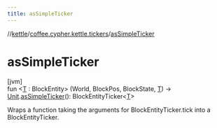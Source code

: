 ```yaml
---
title: asSimpleTicker
---
```

//[kettle](../../index.html)/[coffee.cypher.kettle.tickers](index.html)/[asSimpleTicker](as-simple-ticker.html)



# asSimpleTicker



[jvm]\
fun &lt;[T](as-simple-ticker.html) : BlockEntity&gt; (World, BlockPos, BlockState, [T](as-simple-ticker.html)) -&gt; [Unit](https://kotlinlang.org/api/latest/jvm/stdlib/kotlin/-unit/index.html).[asSimpleTicker](as-simple-ticker.html)(): BlockEntityTicker&lt;[T](as-simple-ticker.html)&gt;



Wraps a function taking the arguments for BlockEntityTicker.tick into a BlockEntityTicker.




